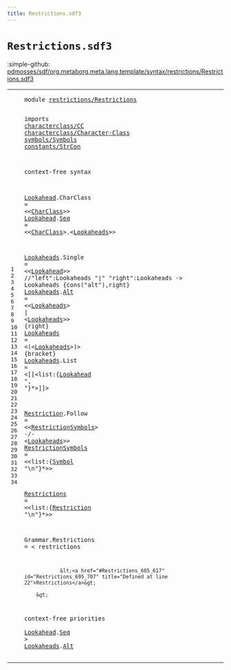 ```yaml
---
title: Restrictions.sdf3
---
```


# `Restrictions.sdf3`

:simple-github: [pdmosses/sdf/org.metaborg.meta.lang.template/syntax/restrictions/Restrictions.sdf3]

[pdmosses/sdf/org.metaborg.meta.lang.template/syntax/restrictions/Restrictions.sdf3]: https://github.com/pdmosses/sdf/blob/master/org.metaborg.meta.lang.template/syntax/restrictions/Restrictions.sdf3 "The source file on GitHub"

<div class="TemplateLang"><table class="highlighttable"><tbody><tr><td class="linenos"><div class="linenodiv"><pre><span></span>1
2
3
4
5
6
7
8
9
10
11
12
13
14
15
16
17
18
19
20
21
22
23
24
25
26
27
28
29
30
31
32
33
34
</pre></div></td>
<td class="code"><pre><code><span class="keyword">module</span> <a href="../../sdf2-core/Sdf2-Syntax.sdf3#restrictions/Restrictions_302_327" id="restrictions/Restrictions_7_32" title="Referenced at ../../sdf2-core/Sdf2-Syntax.sdf3 line 14">restrictions/Restrictions</a>
  
<span class="keyword">imports</span> <a href="../../characterclass/CC.sdf3#characterclass/CC_7_24" id="characterclass/CC_44_61" title="Defined at ../../characterclass/CC.sdf3 line 1">characterclass/CC</a> 
                <a href="../../characterclass/Character-Class.sdf3#characterclass/Character-Class_7_37" id="characterclass/Character-Class_65_95" title="Defined at ../../characterclass/Character-Class.sdf3 line 1">characterclass/Character-Class</a>
                <a href="../../symbols/Symbols.sdf3#symbols/Symbols_7_22" id="symbols/Symbols_98_113" title="Defined at ../../symbols/Symbols.sdf3 line 1">symbols/Symbols</a> 
                <a href="../../constants/StrCon.sdf3#constants/StrCon_7_23" id="constants/StrCon_117_133" title="Defined at ../../constants/StrCon.sdf3 line 1">constants/StrCon</a>

<span class="keyword">context-free syntax</span>
  
<a href="#Lookahead_748_757" id="Lookahead_158_167" title="Referenced at line 33">Lookahead</a>.<span class="cons_Constructor"><span id="CharClass_168_177" title="Not referenced locally, nor via imports">CharClass</span></span> = &lt;&lt;<a href="../../characterclass/Character-Class.sdf3#CharClass_456_465" id="CharClass_182_191" title="Defined at ../../characterclass/Character-Class.sdf3 line 17, 18, 20, 22, 24, 25">CharClass</a>&gt;&gt;
<a href="#Lookahead_748_757" id="Lookahead_194_203" title="Referenced at line 33">Lookahead</a>.<span class="cons_Constructor"><a href="#Seq_758_761" id="Seq_204_207" title="Referenced at line 33">Seq</a></span> = &lt;&lt;<a href="../../characterclass/Character-Class.sdf3#CharClass_456_465" id="CharClass_212_221" title="Defined at ../../characterclass/Character-Class.sdf3 line 17, 18, 20, 22, 24, 25">CharClass</a>&gt;<span class="cons_String">.</span>&lt;<a href="#Lookaheads_240_250" id="Lookaheads_224_234" title="Defined at line 13, 15, 16, 17">Lookaheads</a>&gt;&gt;  

<a href="#Lookaheads_769_779" id="Lookaheads_240_250" title="Referenced at line 34; ../../TemplateLang.sdf3 line 37">Lookaheads</a>.<span class="cons_Constructor"><span id="Single_251_257" title="Not referenced locally, nor via imports">Single</span></span> = &lt;&lt;<a href="#Lookahead_158_167" id="Lookahead_262_271" title="Defined at line 10, 11">Lookahead</a>&gt;&gt;
<span class="layout">//"left":Lookaheads "|" "right":Lookaheads -&gt; Lookaheads  {cons("alt"),right}</span>
<a href="#Lookaheads_769_779" id="Lookaheads_352_362" title="Referenced at line 34; ../../TemplateLang.sdf3 line 37">Lookaheads</a>.<span class="cons_Constructor"><a href="#Alt_780_783" id="Alt_363_366" title="Referenced at line 34">Alt</a></span> = &lt;&lt;<a href="#Lookaheads_240_250" id="Lookaheads_371_381" title="Defined at line 13, 15, 16, 17">Lookaheads</a>&gt; <span class="cons_String">|</span> &lt;<a href="#Lookaheads_240_250" id="Lookaheads_386_396" title="Defined at line 13, 15, 16, 17">Lookaheads</a>&gt;&gt; {<span class="keyword">right</span>}
<a href="#Lookaheads_769_779" id="Lookaheads_407_417" title="Referenced at line 34; ../../TemplateLang.sdf3 line 37">Lookaheads</a> = &lt;<span class="cons_String">(</span>&lt;<a href="#Lookaheads_240_250" id="Lookaheads_423_433" title="Defined at line 13, 15, 16, 17">Lookaheads</a>&gt;<span class="cons_String">)</span>&gt; {<span class="keyword">bracket</span>}
<a href="#Lookaheads_769_779" id="Lookaheads_447_457" title="Referenced at line 34; ../../TemplateLang.sdf3 line 37">Lookaheads</a>.<span class="cons_Constructor"><span id="List_458_462" title="Not referenced locally, nor via imports">List</span></span> = &lt;<span class="cons_String">[[</span>&lt;<span id="list_469_473" title="Not referenced locally, nor via imports">list</span>:{<a href="#Lookahead_158_167" id="Lookahead_475_484" title="Defined at line 10, 11">Lookahead</a> <span class="cons_Lit">", "</span>}*&gt;<span class="cons_String">]]</span>&gt;

<a href="#Restriction_628_639" id="Restriction_497_508" title="Referenced at line 22">Restriction</a>.<span class="cons_Constructor"><span id="Follow_509_515" title="Not referenced locally, nor via imports">Follow</span></span> = &lt;&lt;<a href="#RestrictionSymbols_558_576" id="RestrictionSymbols_520_538" title="Defined at line 20">RestrictionSymbols</a>&gt; <span class="cons_String">-/-</span> &lt;<a href="#Lookaheads_240_250" id="Lookaheads_545_555" title="Defined at line 13, 15, 16, 17">Lookaheads</a>&gt;&gt;
<a href="#RestrictionSymbols_520_538" id="RestrictionSymbols_558_576" title="Referenced at line 19">RestrictionSymbols</a> = &lt;&lt;<span id="list_581_585" title="Not referenced locally, nor via imports">list</span>:{<a href="../../symbols/Symbols.sdf3#Symbol_71_77" id="Symbol_587_593" title="Defined at ../../symbols/Symbols.sdf3 line 7">Symbol</a> <span class="cons_Lit">"\n"</span>}*&gt;&gt;
 
<a href="#Restrictions_695_707" id="Restrictions_605_617" title="Referenced at line 27; ../../sdf2-core/Sdf2-Syntax.sdf3 line 47">Restrictions</a> = &lt;&lt;<span id="list_622_626" title="Not referenced locally, nor via imports">list</span>:{<a href="#Restriction_497_508" id="Restriction_628_639" title="Defined at line 19">Restriction</a> <span class="cons_Lit">"\n"</span>}*&gt;&gt;
 
<span id="Grammar_651_658" title="Not referenced locally, nor via imports">Grammar</span>.<span class="cons_Constructor"><span id="Restrictions_659_671" title="Not referenced locally, nor via imports">Restrictions</span></span> = &lt;
        <span class="cons_String">restrictions</span>
        
                &lt;<a href="#Restrictions_605_617" id="Restrictions_695_707" title="Defined at line 22">Restrictions</a>&gt;
        
        &gt;


<span class="keyword">context-free priorities</span>    
    <a href="#Lookahead_158_167" id="Lookahead_748_757" title="Defined at line 10, 11">Lookahead</a>.<span class="cons_Constructor"><a href="#Seq_204_207" id="Seq_758_761" title="Defined at line 11">Seq</a></span> &gt; 
    <a href="#Lookaheads_240_250" id="Lookaheads_769_779" title="Defined at line 13, 15, 16, 17">Lookaheads</a>.<span class="cons_Constructor"><a href="#Alt_363_366" id="Alt_780_783" title="Defined at line 15">Alt</a></span>
</code></pre></td></tr></tbody></table></div>